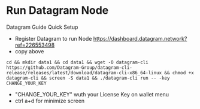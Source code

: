 # Run Datagram Node 
Datagram Guide Quick Setup
- Register Datagram to run Node https://dashboard.datagram.network?ref=226553498
- copy above
```
cd && mkdir data1 && cd data1 && wget -O datagram-cli https://github.com/Datagram-Group/datagram-cli-release/releases/latest/download/datagram-cli-x86_64-linux && chmod +x datagram-cli && screen -S data1 && ./datagram-cli run -- -key CHANGE_YOUR_KEY
```
- "CHANGE_YOUR_KEY" wuth your License Key on wallet menu
- ctrl a+d for minimize screen
